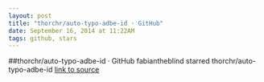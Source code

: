 ```yaml
---
layout: post
title: "thorchr/auto-typo-adbe-id · GitHub"
date: September 16, 2014 at 11:22AM
tags: github, stars
---
```

##thorchr/auto-typo-adbe-id · GitHub
fabiantheblind starred thorchr/auto-typo-adbe-id
[link to source](http://ift.tt/1wz1lj4) 

